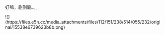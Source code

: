 <p>好嘛，删删删。。。</p>
![](https://files.e5n.cc/media_attachments/files/112/151/238/514/055/232/original/15538e6739623b8b.png)